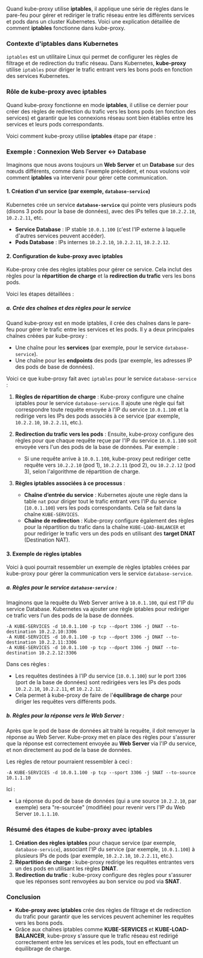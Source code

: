 Quand kube-proxy utilise **iptables**, il applique une série de règles dans le pare-feu pour gérer et rediriger le trafic réseau entre les différents services et pods dans un cluster Kubernetes. Voici une explication détaillée de comment **iptables** fonctionne dans kube-proxy.

### Contexte d'iptables dans Kubernetes

`iptables` est un utilitaire Linux qui permet de configurer les règles de filtrage et de redirection du trafic réseau. Dans Kubernetes, **kube-proxy** utilise `iptables` pour diriger le trafic entrant vers les bons pods en fonction des services Kubernetes.

### Rôle de kube-proxy avec iptables

Quand kube-proxy fonctionne en mode **iptables**, il utilise ce dernier pour créer des règles de redirection du trafic vers les bons pods (en fonction des services) et garantir que les connexions réseau sont bien établies entre les services et leurs pods correspondants.

Voici comment kube-proxy utilise **iptables** étape par étape :

### Exemple : Connexion Web Server <-> Database

Imaginons que nous avons toujours un **Web Server** et un **Database** sur des nœuds différents, comme dans l'exemple précédent, et nous voulons voir comment **iptables** va intervenir pour gérer cette communication.

#### 1. Création d'un service (par exemple, `database-service`)

Kubernetes crée un service **`database-service`** qui pointe vers plusieurs pods (disons 3 pods pour la base de données), avec des IPs telles que `10.2.2.10`, `10.2.2.11`, etc.

- **Service Database** : IP stable `10.0.1.100` (c'est l'IP externe à laquelle d'autres services peuvent accéder).
- **Pods Database** : IPs internes `10.2.2.10`, `10.2.2.11`, `10.2.2.12`.

#### 2. Configuration de kube-proxy avec iptables

Kube-proxy crée des règles iptables pour gérer ce service. Cela inclut des règles pour la **répartition de charge** et la **redirection du trafic** vers les bons pods.

Voici les étapes détaillées :

##### a. Crée des chaînes et des règles pour le service

Quand kube-proxy est en mode iptables, il crée des chaînes dans le pare-feu pour gérer le trafic entre les services et les pods. Il y a deux principales chaînes créées par kube-proxy :
- Une chaîne pour les **services** (par exemple, pour le service `database-service`).
- Une chaîne pour les **endpoints** des pods (par exemple, les adresses IP des pods de base de données).

Voici ce que kube-proxy fait avec `iptables` pour le service `database-service` :

1. **Règles de répartition de charge** :
   Kube-proxy configure une chaîne iptables pour le service `database-service`. Il ajoute une règle qui fait correspondre toute requête envoyée à l'IP du service `10.0.1.100` et la redirige vers les IPs des pods associés à ce service (par exemple, `10.2.2.10`, `10.2.2.11`, etc.).

2. **Redirection du trafic vers les pods** :
   Ensuite, kube-proxy configure des règles pour que chaque requête reçue par l'IP du service `10.0.1.100` soit envoyée vers l'un des pods de la base de données. Par exemple :
   - Si une requête arrive à `10.0.1.100`, kube-proxy peut rediriger cette requête vers `10.2.2.10` (pod 1), `10.2.2.11` (pod 2), ou `10.2.2.12` (pod 3), selon l'algorithme de répartition de charge.

3. **Règles iptables associées à ce processus** :
   - **Chaîne d’entrée du service** : Kubernetes ajoute une règle dans la table `nat` pour diriger tout le trafic entrant vers l'IP du service (`10.0.1.100`) vers les pods correspondants. Cela se fait dans la chaîne `KUBE-SERVICES`.
   - **Chaîne de redirection** : Kube-proxy configure également des règles pour la répartition du trafic dans la chaîne `KUBE-LOAD-BALANCER` et pour rediriger le trafic vers un des pods en utilisant des **target DNAT** (Destination NAT).

#### 3. Exemple de règles iptables

Voici à quoi pourrait ressembler un exemple de règles iptables créées par kube-proxy pour gérer la communication vers le service `database-service`.

##### a. Règles pour le service `database-service` :

Imaginons que la requête du Web Server arrive à `10.0.1.100`, qui est l'IP du service Database. Kubernetes va ajouter une règle iptables pour rediriger ce trafic vers l'un des pods de la base de données.

```
-A KUBE-SERVICES -d 10.0.1.100 -p tcp --dport 3306 -j DNAT --to-destination 10.2.2.10:3306
-A KUBE-SERVICES -d 10.0.1.100 -p tcp --dport 3306 -j DNAT --to-destination 10.2.2.11:3306
-A KUBE-SERVICES -d 10.0.1.100 -p tcp --dport 3306 -j DNAT --to-destination 10.2.2.12:3306
```

Dans ces règles :
- Les requêtes destinées à l'IP du service (`10.0.1.100`) sur le port `3306` (port de la base de données) sont redirigées vers les IPs des pods `10.2.2.10`, `10.2.2.11`, et `10.2.2.12`.
- Cela permet à kube-proxy de faire de l'**équilibrage de charge** pour diriger les requêtes vers différents pods.

##### b. Règles pour la réponse vers le Web Server :

Après que le pod de base de données ait traité la requête, il doit renvoyer la réponse au Web Server. Kube-proxy met en place des règles pour s'assurer que la réponse est correctement envoyée au **Web Server** via l'IP du service, et non directement au pod de la base de données.

Les règles de retour pourraient ressembler à ceci :

```
-A KUBE-SERVICES -d 10.0.1.100 -p tcp --sport 3306 -j SNAT --to-source 10.1.1.10
```

Ici :
- La réponse du pod de base de données (qui a une source `10.2.2.10`, par exemple) sera "re-sourcée" (modifiée) pour revenir vers l'IP du Web Server `10.1.1.10`.

### Résumé des étapes de kube-proxy avec iptables

1. **Création des règles iptables** pour chaque service (par exemple, `database-service`), associant l'IP du service (par exemple, `10.0.1.100`) à plusieurs IPs de pods (par exemple, `10.2.2.10`, `10.2.2.11`, etc.).
2. **Répartition de charge** : kube-proxy redirige les requêtes entrantes vers un des pods en utilisant les règles **DNAT**.
3. **Redirection du trafic** : kube-proxy configure des règles pour s'assurer que les réponses sont renvoyées au bon service ou pod via **SNAT**.

### Conclusion

- **Kube-proxy avec iptables** crée des règles de filtrage et de redirection du trafic pour garantir que les services peuvent acheminer les requêtes vers les bons pods.
- Grâce aux chaînes iptables comme **KUBE-SERVICES** et **KUBE-LOAD-BALANCER**, kube-proxy s'assure que le trafic réseau est redirigé correctement entre les services et les pods, tout en effectuant un équilibrage de charge.
